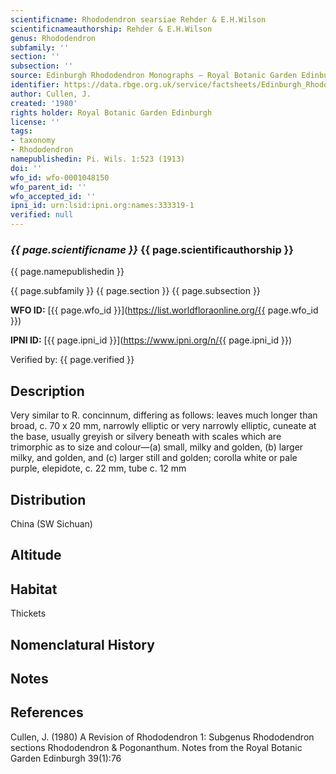 ```yaml
---
scientificname: Rhododendron searsiae Rehder & E.H.Wilson
scientificnameauthorship: Rehder & E.H.Wilson
genus: Rhododendron
subfamily: ''
section: ''
subsection: ''
source: Edinburgh Rhododendron Monographs – Royal Botanic Garden Edinburgh
identifier: https://data.rbge.org.uk/service/factsheets/Edinburgh_Rhododendron_Monographs.xhtml
author: Cullen, J.
created: '1980'
rights holder: Royal Botanic Garden Edinburgh
license: ''
tags:
- taxonomy
- Rhododendron
namepublishedin: Pi. Wils. 1:523 (1913)
doi: ''
wfo_id: wfo-0001048150
wfo_parent_id: ''
wfo_accepted_id: ''
ipni_id: urn:lsid:ipni.org:names:333319-1
verified: null
---
```

### _{{ page.scientificname }}_ {{ page.scientificauthorship }}
 {{ page.namepublishedin }}

{{ page.subfamily }} {{ page.section }} {{ page.subsection }}

**WFO ID:** [{{ page.wfo_id }}](https://list.worldfloraonline.org/{{ page.wfo_id }})

**IPNI ID:** [{{ page.ipni_id }}](https://www.ipni.org/n/{{ page.ipni_id }})

Verified by: {{ page.verified }}



## Description
Very similar to R. concinnum, differing as follows: leaves much longer than broad, c. 70 x 20 mm, narrowly elliptic or very narrowly elliptic, cuneate at the base, usually greyish or silvery beneath with scales which are trimorphic as to size and colour—(a) small, milky and golden, (b) larger milky, and golden, and (c) larger still and golden; corolla white or pale purple, elepidote, c. 22 mm, tube c. 12 mm

## Distribution
China (SW Sichuan)

## Altitude


## Habitat
Thickets

## Nomenclatural History

                       
## Notes


## References

Cullen, J. (1980) A Revision of Rhododendron 1: Subgenus Rhododendron sections Rhododendron & Pogonanthum. Notes from the Royal Botanic Garden Edinburgh 39(1):76
